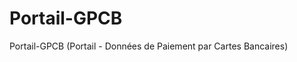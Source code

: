 # Portail-GPCB
                                                             
Portail-GPCB (Portail - Données de Paiement par Cartes Bancaires)
